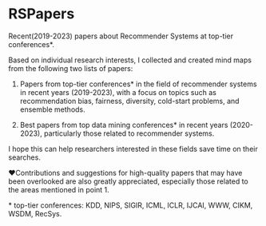 # RSPapers
Recent(2019-2023) papers about Recommender Systems at top-tier conferences\*.

Based on individual research interests, I collected and created mind maps from the following two lists of papers:

1. Papers from top-tier conferences\* in the field of recommender systems in recent years (2019-2023), with a focus on topics such as recommendation bias, fairness, diversity, cold-start problems, and ensemble methods.

2. Best papers from top data mining conferences\* in recent years (2020-2023), particularly those related to recommender systems.

I hope this can help researchers interested in these fields save time on their searches. 

❤️Contributions and suggestions for high-quality papers that may have been overlooked are also greatly appreciated, especially those related to the areas mentioned in point 1.

\* top-tier conferences: KDD, NIPS, SIGIR, ICML, ICLR, IJCAI, WWW, CIKM, WSDM, RecSys.
